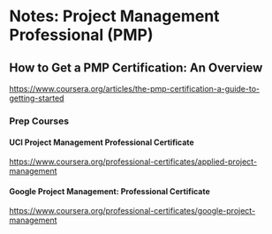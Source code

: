 # Notes: Project Management Professional (PMP)

## How to Get a PMP Certification: An Overview

https://www.coursera.org/articles/the-pmp-certification-a-guide-to-getting-started

### Prep Courses

#### UCI Project Management Professional Certificate

https://www.coursera.org/professional-certificates/applied-project-management

#### Google Project Management: Professional Certificate

https://www.coursera.org/professional-certificates/google-project-management
